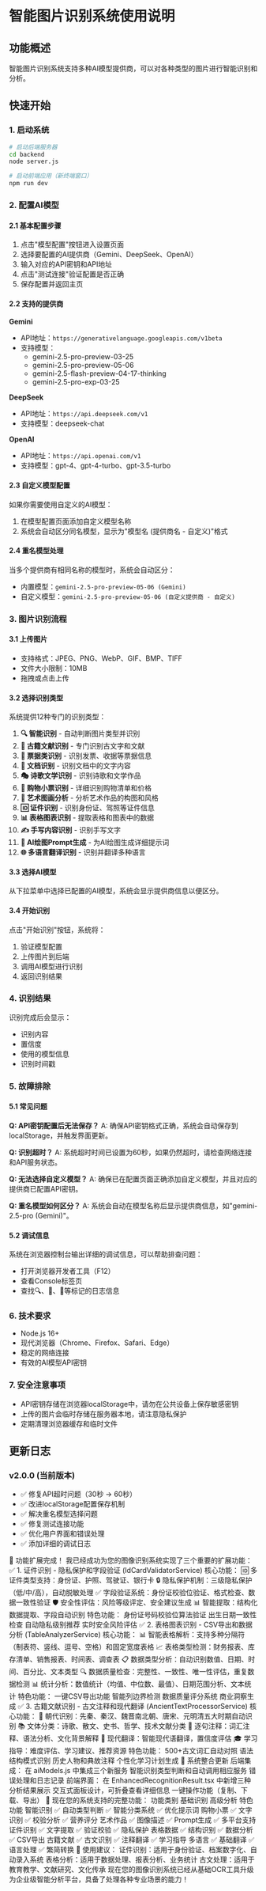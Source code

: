 # 智能图片识别系统使用说明

## 功能概述
智能图片识别系统支持多种AI模型提供商，可以对各种类型的图片进行智能识别和分析。

## 快速开始

### 1. 启动系统
```bash
# 启动后端服务器
cd backend
node server.js

# 启动前端应用（新终端窗口）
npm run dev
```

### 2. 配置AI模型

#### 2.1 基本配置步骤
1. 点击"模型配置"按钮进入设置页面
2. 选择要配置的AI提供商（Gemini、DeepSeek、OpenAI）
3. 输入对应的API密钥和API地址
4. 点击"测试连接"验证配置是否正确
5. 保存配置并返回主页

#### 2.2 支持的提供商

**Gemini**
- API地址：`https://generativelanguage.googleapis.com/v1beta`
- 支持模型：
  - gemini-2.5-pro-preview-03-25
  - gemini-2.5-pro-preview-05-06
  - gemini-2.5-flash-preview-04-17-thinking
  - gemini-2.5-pro-exp-03-25

**DeepSeek**
- API地址：`https://api.deepseek.com/v1`
- 支持模型：deepseek-chat

**OpenAI**
- API地址：`https://api.openai.com/v1`
- 支持模型：gpt-4、gpt-4-turbo、gpt-3.5-turbo

#### 2.3 自定义模型配置
如果你需要使用自定义的AI模型：
1. 在模型配置页面添加自定义模型名称
2. 系统会自动区分同名模型，显示为"模型名 (提供商名 - 自定义)"格式

#### 2.4 重名模型处理
当多个提供商有相同名称的模型时，系统会自动区分：
- 内置模型：`gemini-2.5-pro-preview-05-06 (Gemini)`
- 自定义模型：`gemini-2.5-pro-preview-05-06 (自定义提供商 - 自定义)`

### 3. 图片识别流程

#### 3.1 上传图片
- 支持格式：JPEG、PNG、WebP、GIF、BMP、TIFF
- 文件大小限制：10MB
- 拖拽或点击上传

#### 3.2 选择识别类型
系统提供12种专门的识别类型：

1. **🔍 智能识别** - 自动判断图片类型并识别
2. **📜 古籍文献识别** - 专门识别古文字和文献
3. **🧾 票据类识别** - 识别发票、收据等票据信息
4. **📄 文档识别** - 识别文档中的文字内容
5. **🎭 诗歌文学识别** - 识别诗歌和文学作品
6. **🛒 购物小票识别** - 详细识别购物清单和价格
7. **🎨 艺术图画分析** - 分析艺术作品的构图和风格
8. **🆔 证件识别** - 识别身份证、驾照等证件信息
9. **📊 表格图表识别** - 提取表格和图表中的数据
10. **✍️ 手写内容识别** - 识别手写文字
11. **🎯 AI绘图Prompt生成** - 为AI绘图生成详细提示词
12. **🌐 多语言翻译识别** - 识别并翻译多种语言

#### 3.3 选择AI模型
从下拉菜单中选择已配置的AI模型，系统会显示提供商信息以便区分。

#### 3.4 开始识别
点击"开始识别"按钮，系统将：
1. 验证模型配置
2. 上传图片到后端
3. 调用AI模型进行识别
4. 返回识别结果

### 4. 识别结果
识别完成后会显示：
- 识别内容
- 置信度
- 使用的模型信息
- 识别时间戳

### 5. 故障排除

#### 5.1 常见问题

**Q: API密钥配置后无法保存？**
A: 确保API密钥格式正确，系统会自动保存到localStorage，并触发界面更新。

**Q: 识别超时？**
A: 系统超时时间已设置为60秒，如果仍然超时，请检查网络连接和API服务状态。

**Q: 无法选择自定义模型？**
A: 确保已在配置页面正确添加自定义模型，并且对应的提供商已配置API密钥。

**Q: 重名模型如何区分？**
A: 系统会自动在模型名称后显示提供商信息，如"gemini-2.5-pro (Gemini)"。

#### 5.2 调试信息
系统在浏览器控制台输出详细的调试信息，可以帮助排查问题：
- 打开浏览器开发者工具（F12）
- 查看Console标签页
- 查找🔍、🤖、📡等标记的日志信息

### 6. 技术要求
- Node.js 16+ 
- 现代浏览器（Chrome、Firefox、Safari、Edge）
- 稳定的网络连接
- 有效的AI模型API密钥

### 7. 安全注意事项
- API密钥存储在浏览器localStorage中，请勿在公共设备上保存敏感密钥
- 上传的图片会临时存储在服务器本地，请注意隐私保护
- 定期清理浏览器缓存和临时文件

## 更新日志

### v2.0.0 (当前版本)
- ✅ 修复API超时问题（30秒 → 60秒）
- ✅ 改进localStorage配置保存机制
- ✅ 解决重名模型选择问题
- ✅ 修复测试连接功能
- ✅ 优化用户界面和错误处理
- ✅ 添加详细的调试日志 

🎉 功能扩展完成！
我已经成功为您的图像识别系统实现了三个重要的扩展功能：
✅ 1. 证件识别 - 隐私保护和字段验证 (IdCardValidatorService)
核心功能：
🆔 多证件类型支持：身份证、护照、驾驶证、银行卡
🔒 隐私保护机制：三级隐私保护（低/中/高），自动脱敏处理
✅ 字段验证系统：身份证校验位验证、格式检查、数据一致性验证
🛡️ 安全性评估：风险等级评定、安全建议生成
📊 智能提取：结构化数据提取、字段自动识别
特色功能：
身份证号码校验位算法验证
出生日期一致性检查
自动隐私级别推荐
实时安全风险评估
✅ 2. 表格图表识别 - CSV导出和数据分析 (TableAnalyzerService)
核心功能：
📊 智能表格解析：支持多种分隔符（制表符、竖线、逗号、空格）和固定宽度表格
📈 表格类型检测：财务报表、库存清单、销售报表、时间表、调查表
📋 数据类型分析：自动识别数值、日期、时间、百分比、文本类型
🔍 数据质量检查：完整性、一致性、唯一性评估，重复数据检测
📊 统计分析：数值统计（均值、中位数、最值）、日期范围分析、文本统计
特色功能：
一键CSV导出功能
智能列边界检测
数据质量评分系统
商业洞察生成
✅ 3. 古籍文献识别 - 古文注释和现代翻译 (AncientTextProcessorService)
核心功能：
📜 朝代识别：先秦、秦汉、魏晋南北朝、唐宋、元明清五大时期自动识别
📚 文体分类：诗歌、散文、史书、哲学、技术文献分类
📝 逐句注释：词汇注释、语法分析、文化背景解释
🔄 现代翻译：智能现代语翻译，置信度评估
🎓 学习指导：难度评估、学习建议、推荐资源
特色功能：
500+古文词汇自动对照
语法结构模式识别
历史人物和典故注释
个性化学习计划生成
🔧 系统整合更新
后端集成：
在 aiModels.js 中集成三个新服务
智能识别类型判断和自动调用相应服务
错误处理和日志记录
前端界面：
在 EnhancedRecognitionResult.tsx 中新增三种分析结果展示
交互式面板设计，可折叠查看详细信息
一键操作功能（复制、下载、导出）
🎯 现在您的系统支持的完整功能：
功能类别	基础识别	高级分析	特色功能
智能识别	✅ 自动类型判断	✅ 智能分类系统	✅ 优化提示词
购物小票	✅ 文字识别	✅ 校验分析	✅ 营养评分
艺术作品	✅ 图像描述	✅ Prompt生成	✅ 多平台支持
证件识别	✅ 文字提取	✅ 验证校验	✅ 隐私保护
表格数据	✅ 结构识别	✅ 数据分析	✅ CSV导出
古籍文献	✅ 古文识别	✅ 注释翻译	✅ 学习指导
多语言	✅ 基础翻译	✅ 语言处理	✅ 繁简转换
🚀 使用建议：
证件识别：适用于身份验证、档案数字化、自动录入系统
表格分析：适用于数据处理、报表分析、业务统计
古文处理：适用于教育教学、文献研究、文化传承
现在您的图像识别系统已经从基础OCR工具升级为企业级智能分析平台，具备了处理各种专业场景的能力！